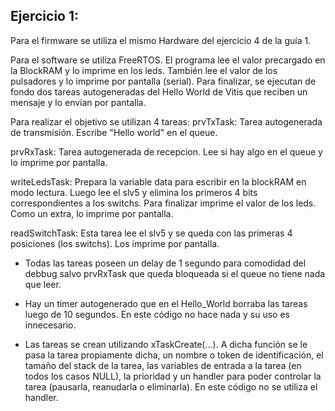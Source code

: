 ## Ejercicio 1:
Para el firmware se utiliza el mismo Hardware del ejercicio 4 de la guía 1.

Para el software se utiliza FreeRTOS.
El programa lee el valor precargado en la BlockRAM y lo imprime en los leds. También lee el valor de los pulsadores y lo imprime por pantalla (serial). Para finalizar, se ejecutan de fondo dos tareas autogeneradas del Hello World de Vitis que reciben un mensaje y lo envían por pantalla.

Para realizar el objetivo se utilizan 4 tareas:
prvTxTask: Tarea autogenerada de transmisión. Escribe "Hello world" en el queue.

prvRxTask: Tarea autogenerada de recepcion. Lee si hay algo en el queue y lo imprime por pantalla.

writeLedsTask: Prepara la variable data para escribir en la blockRAM en modo lectura. Luego lee el slv5 y elimina los primeros 4 bits correspondientes a los switchs. Para finalizar imprime el valor de los leds. Como un extra, lo imprime por pantalla.

readSwitchTask: Esta tarea lee el slv5 y se queda con las primeras 4 posiciones (los switchs). Los imprime por pantalla.

* Todas las tareas poseen un delay de 1 segundo para comodidad del debbug salvo prvRxTask que queda bloqueada si el queue no tiene nada que leer.

* Hay un timer autogenerado que en el Hello_World borraba las tareas luego de 10 segundos. En este código no hace nada y su uso es innecesario.

* Las tareas se crean utilizando xTaskCreate(...). A dicha función se le pasa la tarea propiamente dicha, un nombre o token de identificación, el tamaño del stack de la tarea, las variables de entrada a la tarea (en todos los casos NULL), la prioridad y un handler para poder controlar la tarea (pausarla, reanudarla o eliminarla). En este código no se utiliza el handler.
